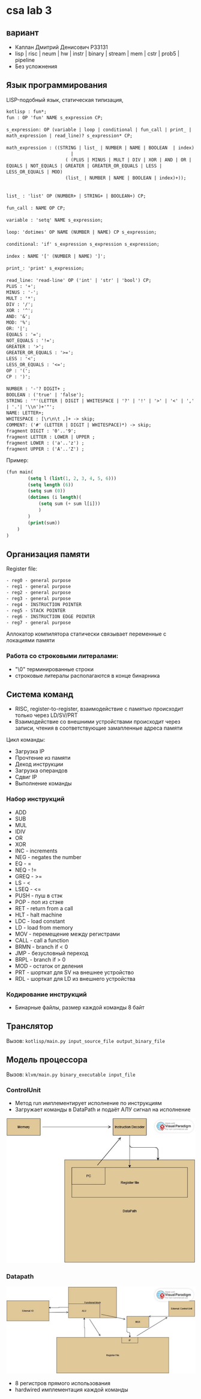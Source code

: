 # csa lab 3

## вариант
- Каплан Дмитрий Денисович P33131
- lisp | risc | neum | hw | instr | binary | stream | mem | cstr | prob5 | pipeline
- Без усложнения
## Язык программирования
LISP-подобный язык, статическая типизация, 

```BNF
kotlisp : fun*;
fun : OP 'fun' NAME s_expression CP;

s_expression: OP (variable | loop | conditional | fun_call | print_ | math_expression | read_line)? s_expression* CP;

math_expression : ((STRING | list_ | NUMBER | NAME | BOOLEAN  | index)
                        |
                      ( (PLUS | MINUS | MULT | DIV | XOR | AND | OR | EQUALS | NOT_EQUALS | GREATER | GREATER_OR_EQUALS | LESS | LESS_OR_EQUALS | MOD)
                      (list_ | NUMBER | NAME | BOOLEAN | index)+));


list_ : 'list' OP (NUMBER+ | STRING+ | BOOLEAN+) CP;

fun_call : NAME OP CP;

variable : 'setq' NAME s_expression;

loop: 'dotimes' OP NAME (NUMBER | NAME) CP s_expression;

conditional: 'if' s_expression s_expression s_expression;

index : NAME '[' (NUMBER | NAME) ']';

print_: 'print' s_expression;

read_line: 'read-line' OP ('int' | 'str' | 'bool') CP;
PLUS : '+';
MINUS : '-';
MULT : '*';
DIV : '/';
XOR : '^';
AND: '&';
MOD: '%';
OR: '|';
EQUALS : '=';
NOT_EQUALS : '!=';
GREATER : '>';
GREATER_OR_EQUALS : '>=';
LESS : '<';
LESS_OR_EQUALS : '<=';
OP : '(';
CP : ')';

NUMBER : '-'? DIGIT+ ;
BOOLEAN : ('true' | 'false');
STRING : '"'(LETTER | DIGIT | WHITESPACE | '?' | '!' | '>' | '<' | ',' | '.'| '\\n')+'"';
NAME: LETTER+;
WHITESPACE : [\r\n\t ,]+ -> skip;
COMMENT: ('#' (LETTER | DIGIT | WHITESPACE)*) -> skip;
fragment DIGIT : '0'..'9';
fragment LETTER : LOWER | UPPER ;
fragment LOWER : ('a'..'z') ;
fragment UPPER : ('A'..'Z') ;
```

Пример:

```lisp
(fun main(
        (setq l (list(1, 2, 3, 4, 5, 6)))
        (setq length (6))
        (setq sum (0))
        (dotimes (i length)(
            (setq sum (+ sum l[i]))
            )
        )
        (print(sum))
    )
)
```

## Организация памяти
Register file:

```
- reg0 - general purpose
- reg1 - general purpose
- reg2 - general purpose
- reg3 - general purpose
- reg4 - INSTRUCTION POINTER
- reg5 - STACK POINTER
- reg6 - INSTRUCTION EDGE POINTER
- reg7 - general purpose
```

Аллокатор компилятора статически связывает переменные с локациями памяти


### Работа со строковыми литералами:

- "\0" терминированные строки
- строковые литералы располагаются в конце бинарника

## Система команд

- RISC, register-to-register, взаимодействие с памятью происходит только через LD/SV/PRT
- Взаимодействие со внешними устройствами происходит через записи, чтения в соответствующие замапленные адреса памяти

Цикл команды:
- Загрузка IP
- Прочтение из памяти
- Декод инструкции
- Загрузка операндов
- Сдвиг IP
- Выполнение команды

### Набор инструкций
- ADD
- SUB
- MUL
- IDIV
- OR
- XOR
- INC - increments
- NEG - negates the number
- EQ - =
- NEQ - !=
- GREQ - >= 
- LS - <
- LSEQ - <= 
- PUSH - пуш в стэк
- POP - поп из стэке
- RET - return from a call
- HLT - halt machine
- LDC - load constant
- LD - load from memory
- MOV - перемещение между регистрами
- CALL - call a function
- BRMN - branch if < 0
- JMP - безусловный переход
- BRPL - branch if > 0
- MOD - остаток от деления
- PRT - шорткат для SV на внешнее устройство
- RDL - шорткат для LD из внешнего устройства

### Кодирование инструкций

- Бинарные файлы, размер каждой команды 8 байт

## Транслятор
Вызов: `kotlisp/main.py input_source_file output_binary_file`

## Модель процессора
Вызов: `klvm/main.py binary_executable input_file`

### ControlUnit
- Метод run имплементирует исполнение по инструкциям
- Загружает команды в DataPath и подаёт АЛУ сигнал на исполнение

![Control Unit](./img/cu.png)

### Datapath

![Data Path](./img/dp.png)

- 8 регистров прямого использования
- hardwired имплементация каждой команды

